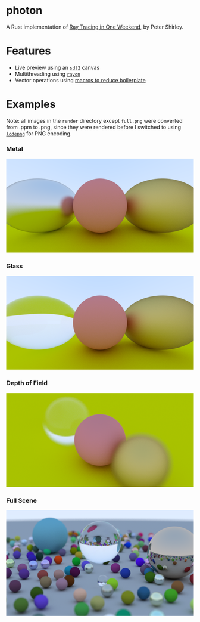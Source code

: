 # photon

A Rust implementation of [Ray Tracing in One Weekend][1], by Peter Shirley.

# Features

- Live preview using an [`sdl2`][2] canvas
- Multithreading using [`rayon`][3]
- Vector operations using [macros to reduce boilerplate][4]

# Examples

Note: all images in the `render` directory except `full.png` were converted from .ppm to .png,
since they were rendered before I switched to using [`lodepng`][5] for PNG encoding.

### Metal

![Metal spheres][6]

### Glass

![Glass spheres][7]

### Depth of Field

![Depth of field][8]

### Full Scene

![Full scene][9]

[1]: https://github.com/petershirley/raytracinginoneweekend
[2]: https://github.com/Rust-SDL2/rust-sdl2 
[3]: https://github.com/rayon-rs/rayon
[4]: src/geometry/vec.rs
[5]: https://github.com/kornelski/lodepng-rust 
[6]: renders/metal.png
[7]: renders/dielectric.png
[8]: renders/focus.png
[9]: renders/full.png
